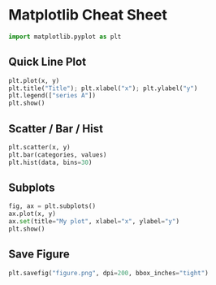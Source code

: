 # Matplotlib Cheat Sheet

```python
import matplotlib.pyplot as plt
```
## Quick Line Plot
```python
plt.plot(x, y)
plt.title("Title"); plt.xlabel("x"); plt.ylabel("y")
plt.legend(["series A"])
plt.show()
```
## Scatter / Bar / Hist
```python
plt.scatter(x, y)
plt.bar(categories, values)
plt.hist(data, bins=30)
```
## Subplots
```python
fig, ax = plt.subplots()
ax.plot(x, y)
ax.set(title="My plot", xlabel="x", ylabel="y")
plt.show()
```
## Save Figure
```python
plt.savefig("figure.png", dpi=200, bbox_inches="tight")
```